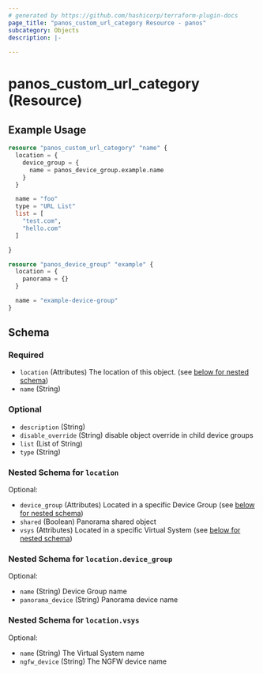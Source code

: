 ```yaml
---
# generated by https://github.com/hashicorp/terraform-plugin-docs
page_title: "panos_custom_url_category Resource - panos"
subcategory: Objects
description: |-
  
---
```


# panos_custom_url_category (Resource)



## Example Usage

```terraform
resource "panos_custom_url_category" "name" {
  location = {
    device_group = {
      name = panos_device_group.example.name
    }
  }

  name = "foo"
  type = "URL List"
  list = [
    "test.com",
    "hello.com"
  ]

}

resource "panos_device_group" "example" {
  location = {
    panorama = {}
  }

  name = "example-device-group"
}
```

<!-- schema generated by tfplugindocs -->
## Schema

### Required

- `location` (Attributes) The location of this object. (see [below for nested schema](#nestedatt--location))
- `name` (String)

### Optional

- `description` (String)
- `disable_override` (String) disable object override in child device groups
- `list` (List of String)
- `type` (String)

<a id="nestedatt--location"></a>
### Nested Schema for `location`

Optional:

- `device_group` (Attributes) Located in a specific Device Group (see [below for nested schema](#nestedatt--location--device_group))
- `shared` (Boolean) Panorama shared object
- `vsys` (Attributes) Located in a specific Virtual System (see [below for nested schema](#nestedatt--location--vsys))

<a id="nestedatt--location--device_group"></a>
### Nested Schema for `location.device_group`

Optional:

- `name` (String) Device Group name
- `panorama_device` (String) Panorama device name


<a id="nestedatt--location--vsys"></a>
### Nested Schema for `location.vsys`

Optional:

- `name` (String) The Virtual System name
- `ngfw_device` (String) The NGFW device name